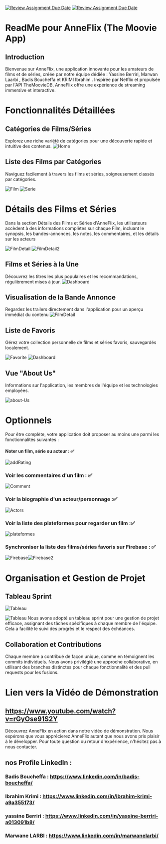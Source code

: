 [![Review Assignment Due Date](https://classroom.github.com/assets/deadline-readme-button-24ddc0f5d75046c5622901739e7c5dd533143b0c8e959d652212380cedb1ea36.svg)](https://classroom.github.com/a/I4c0DUx4)
[![Review Assignment Due Date](https://classroom.github.com/assets/deadline-readme-button-24ddc0f5d75046c5622901739e7c5dd533143b0c8e959d652212380cedb1ea36.svg)](https://classroom.github.com/a/I4c0DUx4)
# ReadMe pour AnneFlix (The Moovie App)

## Introduction
Bienvenue sur AnneFlix, une application innovante pour les amateurs de films et de séries, créée par notre équipe dédiée : Yassine Berriri, Marwan Laarbi , Badis Boucheffa et  KRIMI Ibrahim . Inspirée par Netflix et propulsée par l'API TheMoovieDB, AnneFlix offre une expérience de streaming immersive et interactive.

# Fonctionnalités Détaillées

## Catégories de Films/Séries
Explorez une riche variété de catégories pour une découverte rapide et intuitive des contenus.
![Home](https://github.com/MBDS-2023-2024/mini-projet-ibrahim-yassine-badis-marwan/assets/96066061/8d5a6189-87a9-4ae7-9aaa-d3d60b98dd94)

## Liste des Films par Catégories 
Naviguez facilement à travers les films et séries, soigneusement classés par catégories.

![Film](https://github.com/MBDS-2023-2024/mini-projet-ibrahim-yassine-badis-marwan/assets/96066061/e3da6ca2-8607-4fe6-b794-5d2405da2b7d)
![Serie](https://github.com/MBDS-2023-2024/mini-projet-ibrahim-yassine-badis-marwan/assets/96066061/2335bb74-4ec6-4661-a924-38e7cdbb12ef)

# Détails des Films et Séries
Dans la section Détails des Films et Séries d'AnneFlix, les utilisateurs accèdent à des informations complètes sur chaque Film, incluant le synopsis, les bandes-annonces, les notes, les commentaires, et les détails sur les acteurs

![FilmDetail](https://github.com/MBDS-2023-2024/mini-projet-ibrahim-yassine-badis-marwan/assets/96066061/ff157bc1-32cb-41a7-9ce1-4b65f5c3a4aa)
![FilmDetail2](https://github.com/MBDS-2023-2024/mini-projet-ibrahim-yassine-badis-marwan/assets/96066061/33fdfb77-87c1-477f-aa05-9c799fc4cd57)

## Films et Séries à la Une
Découvrez les titres les plus populaires et les recommandations, régulièrement mises à jour.
![Dashboard](https://github.com/MBDS-2023-2024/mini-projet-ibrahim-yassine-badis-marwan/assets/96066061/8006d37c-9973-412c-a825-f1ec730ae021)

## Visualisation de la Bande Annonce
Regardez les trailers directement dans l'application pour un aperçu immédiat du contenu
![FilmDetail](https://github.com/MBDS-2023-2024/mini-projet-ibrahim-yassine-badis-marwan/assets/96066061/99c8e0c9-0b58-42b8-a521-5d965c7a69e8)

## Liste de Favoris
Gérez votre collection personnelle de films et séries favoris, sauvegardés localement.

![Favorite](https://github.com/MBDS-2023-2024/mini-projet-ibrahim-yassine-badis-marwan/assets/96066061/1c6b76bc-ad53-441f-a8f0-eafff910370d)
![Dashboard](https://github.com/MBDS-2023-2024/mini-projet-ibrahim-yassine-badis-marwan/assets/96066061/74c7ee89-84f7-4fe1-879d-93e4e6a392b2)

## Vue "About Us"
Informations sur l'application, les membres de l'équipe et les technologies employées.

![about-Us](https://github.com/MBDS-2023-2024/mini-projet-ibrahim-yassine-badis-marwan/assets/96066061/c8b00304-f3e9-41cc-92bc-85b916766fee)


# Optionnels
Pour être complète, votre application doit proposer au moins une parmi les fonctionnalités suivantes :

#### Noter un film, série ou acteur : ✅ 
![addRating](https://github.com/MBDS-2023-2024/mini-projet-ibrahim-yassine-badis-marwan/assets/96066061/2de02200-9a3d-4e78-ad17-f9f0518f9b1a)

### Voir les commentaires d'un film : ✅

![Comment](https://github.com/MBDS-2023-2024/mini-projet-ibrahim-yassine-badis-marwan/assets/96066061/53d340bf-c32a-4893-9cea-42caba654336)

### Voir la biographie d'un acteur/personnage :✅

![Actors](https://github.com/MBDS-2023-2024/mini-projet-ibrahim-yassine-badis-marwan/assets/96066061/a37e57c2-dde2-4b82-b087-962ac921de4a)

### Voir la liste des plateformes pour regarder un film :✅

![plateformes](https://github.com/MBDS-2023-2024/mini-projet-ibrahim-yassine-badis-marwan/assets/96066061/05a48457-44b5-4301-8abe-40053cbc322b)

### Synchroniser la liste des films/séries favoris sur Firebase : ✅
![Firebase](https://github.com/MBDS-2023-2024/mini-projet-ibrahim-yassine-badis-marwan/assets/96066061/32e41bcd-6796-41c0-a5c4-9fbcc7271db5)![Firebase2](https://github.com/MBDS-2023-2024/mini-projet-ibrahim-yassine-badis-marwan/assets/96066061/db9e2e62-f32f-4629-af77-e0ab90439f38)



# Organisation et Gestion de Projet

## Tableau Sprint
![Tableau](https://github.com/MBDS-2023-2024/mini-projet-ibrahim-yassine-badis-marwan/assets/32772609/207e9340-b83a-4b04-a2a6-0e9a4ba0c626)

![Tableau](https://github.com/MBDS-2023-2024/mini-projet-ibrahim-yassine-badis-marwan/assets/96066061/fcc6d24e-a647-4486-b885-ec17ae2413cf)
Nous avons adopté un tableau sprint pour une gestion de projet efficace, assignant des tâches spécifiques à chaque membre de l'équipe. Cela a facilité le suivi des progrès et le respect des échéances.

## Collaboration et Contributions
Chaque membre a contribué de façon unique, comme en témoignent les commits individuels. Nous avons privilégié une approche collaborative, en utilisant des branches distinctes pour chaque fonctionnalité et des pull requests pour les fusions. 

# Lien vers la Vidéo de Démonstration

## https://www.youtube.com/watch?v=rGyOse91S2Y

Découvrez AnneFlix en action dans notre vidéo de démonstration.
Nous espérons que vous apprécierez AnneFlix autant que nous avons pris plaisir à le développer. Pour toute question ou retour d'expérience, n'hésitez pas à nous contacter.

## nos Profile LinkedIn : 
### Badis Boucheffa : https://www.linkedin.com/in/badis-boucheffa/
### Ibrahim Krimi : https://www.linkedin.com/in/ibrahim-krimi-a9a355173/ 
### yassine Berriri : https://www.linkedin.com/in/yassine-berriri-a013091b8/ 
### Marwane LARBI : https://www.linkedin.com/in/marwanelarbi/ 



